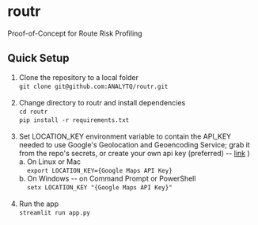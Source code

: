 # routr
Proof-of-Concept for Route Risk Profiling

## Quick Setup
1. Clone the repository to a local folder <br/>
```git clone git@github.com:ANALYTQ/routr.git```<br/><br/>
2. Change directory to routr and install dependencies <br/>
```cd routr``` <br/>
```pip install -r requirements.txt```<br/><br/>
3. Set LOCATION_KEY environment variable to contain the API_KEY needed to use Google's Geolocation and Geoencoding Service; grab it from the repo's secrets, or create your own api key (preferred) -- <a href="https://developers.google.com/maps/documentation/javascript/get-api-key">link</a> )<br/>
a. On Linux or Mac<br/>
&nbsp;&nbsp;&nbsp;&nbsp;```export LOCATION_KEY={Google Maps API Key}```<br/>
b. On Windows -- on Command Prompt or PowerShell<br/>
&nbsp;&nbsp;&nbsp;&nbsp;```setx LOCATION_KEY "{Google Maps API Key}"```<br/><br/>
4. Run the app<br/>
```streamlit run app.py```
